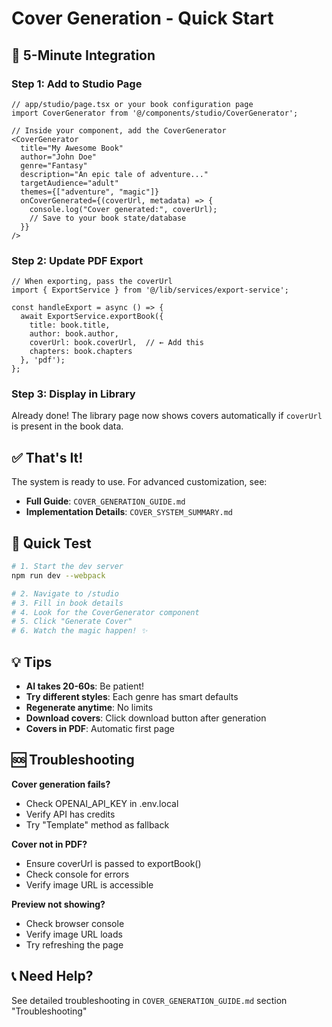 # Cover Generation - Quick Start

## 🚀 5-Minute Integration

### Step 1: Add to Studio Page

```tsx
// app/studio/page.tsx or your book configuration page
import CoverGenerator from '@/components/studio/CoverGenerator';

// Inside your component, add the CoverGenerator
<CoverGenerator
  title="My Awesome Book"
  author="John Doe"
  genre="Fantasy"
  description="An epic tale of adventure..."
  targetAudience="adult"
  themes={["adventure", "magic"]}
  onCoverGenerated={(coverUrl, metadata) => {
    console.log("Cover generated:", coverUrl);
    // Save to your book state/database
  }}
/>
```

### Step 2: Update PDF Export

```tsx
// When exporting, pass the coverUrl
import { ExportService } from '@/lib/services/export-service';

const handleExport = async () => {
  await ExportService.exportBook({
    title: book.title,
    author: book.author,
    coverUrl: book.coverUrl,  // ← Add this
    chapters: book.chapters
  }, 'pdf');
};
```

### Step 3: Display in Library

Already done! The library page now shows covers automatically if `coverUrl` is present in the book data.

## ✅ That's It!

The system is ready to use. For advanced customization, see:
- **Full Guide**: `COVER_GENERATION_GUIDE.md`
- **Implementation Details**: `COVER_SYSTEM_SUMMARY.md`

## 🎨 Quick Test

```bash
# 1. Start the dev server
npm run dev --webpack

# 2. Navigate to /studio
# 3. Fill in book details
# 4. Look for the CoverGenerator component
# 5. Click "Generate Cover"
# 6. Watch the magic happen! ✨
```

## 💡 Tips

- **AI takes 20-60s**: Be patient!
- **Try different styles**: Each genre has smart defaults
- **Regenerate anytime**: No limits
- **Download covers**: Click download button after generation
- **Covers in PDF**: Automatic first page

## 🆘 Troubleshooting

**Cover generation fails?**
- Check OPENAI_API_KEY in .env.local
- Verify API has credits
- Try "Template" method as fallback

**Cover not in PDF?**
- Ensure coverUrl is passed to exportBook()
- Check console for errors
- Verify image URL is accessible

**Preview not showing?**
- Check browser console
- Verify image URL loads
- Try refreshing the page

## 📞 Need Help?

See detailed troubleshooting in `COVER_GENERATION_GUIDE.md` section "Troubleshooting"
